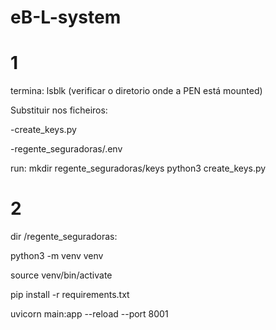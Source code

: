 # eB-L-system
# 1
termina: lsblk (verificar o diretorio onde a PEN está mounted)

Substituir nos ficheiros:

-create_keys.py

-regente_seguradoras/.env

run:
mkdir regente_seguradoras/keys
python3 create_keys.py

# 2

dir /regente_seguradoras:

python3 -m venv venv

source venv/bin/activate 

pip install -r requirements.txt

uvicorn main:app --reload --port 8001

